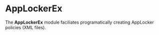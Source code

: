 # AppLockerEx

The __AppLockerEx__ module faciliates programatically creating AppLocker policies (XML files).
